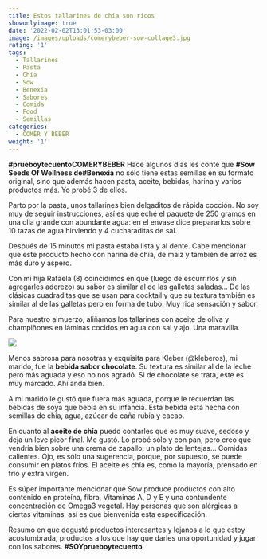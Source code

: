 ```yaml
---
title: Estos tallarines de chía son ricos
showonlyimage: true
date: '2022-02-02T13:01:53-03:00'
image: /images/uploads/comerybeber-sow-collage3.jpg
rating: '1'
tags:
  - Tallarines
  - Pasta
  - Chía
  - Sow
  - Benexia
  - Sabores
  - Comida
  - Food
  - Semillas
categories:
  - COMER Y BEBER
weight: '1'
---
```

**\#prueboytecuentoCOMERYBEBER** Hace algunos días les conté que **\#Sow **Seeds Of Wellness de**\#Benexia** no sólo tiene estas semillas en su formato original, sino que además hacen pasta, aceite, bebidas, harina y varios productos más. Yo probé 3 de ellos.

<!--more-->


Parto por la pasta, unos tallarines bien delgaditos de rápida cocción. No soy muy de seguir instrucciones, así es que eché el paquete de 250 gramos en una olla grande con abundante agua: en el envase dice prepararlos sobre 10 tazas de agua hirviendo y 4 cucharaditas de sal.


Después de 15 minutos mi pasta estaba lista y al dente. Cabe mencionar que este producto hecho con harina de chía, de maíz y también de arroz es más duro y áspero. 


Con mi hija Rafaela (8) coincidimos en que (luego de escurrirlos y sin agregarles aderezo) su sabor es similar al de las galletas saladas… De las clásicas cuadraditas que se usan para cocktail y que su textura también es similar al de las galletas pero en forma de tubo. Muy rica sensación y sabor.


Para nuestro almuerzo, aliñamos los tallarines con aceite de oliva y champiñones en láminas cocidos en agua con sal y ajo. Una maravilla.

![](/images/uploads/comerybeber-sow-collage3.jpg)


Menos sabrosa para nosotras y exquisita para Kleber (@kleberos), mi marido, fue la **bebida sabor chocolate**. Su textura es similar al de la leche pero más aguada y eso no nos agradó. Si de chocolate se trata, este es muy marcado. Ahí anda bien.


A mi marido le gustó que fuera más aguada, porque le recuerdan las bebidas de soya que bebía en su infancia. Esta bebida está hecha con semillas de chía, agua, azúcar de caña rubia y cacao.


En cuanto al **aceite de chía** puedo contarles que es muy suave, sedoso y deja un leve picor final. Me gustó. Lo probé sólo y con pan, pero creo que vendría bien sobre una crema de zapallo, un plato de lentejas… Comidas calientes. Ojo, es sólo una sugerencia, porque, por supuesto, se puede consumir en platos fríos. El aceite es chía es, como la mayoría, prensado en frío y extra virgen.


Es súper importante mencionar que Sow produce productos con alto contenido en proteína, fibra, Vitaminas A, D y E y una contundente concentración de Omega3 vegetal. Hay personas que son alérgicas a ciertas vitaminas, así es que bienvenida esta especificación.


Resumo en que degusté productos interesantes y lejanos a lo que estoy acostumbrada, productos a los que hay que darles una oportunidad y jugar con los sabores. **\#SOYprueboytecuento**
